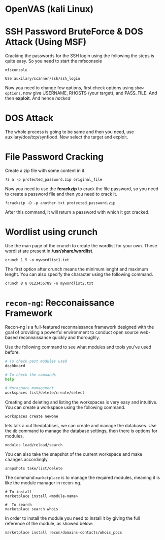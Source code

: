 # OpenVAS (kali Linux)

# SSH Password BruteForce & DOS Attack (Using MSF)

Cracking the passwords for the SSH login using the following the steps is quite easy. So you need to start the mfsconsole

```
mfsconsole
```

```
Use auxilary/scanner/ssh/ssh_login
```

Now you need to change few options, first check options using `show options`, now give USERNAME, RHOSTS (your target), and PASS_FILE. And then **exploit**. And hence *hacked*

# DOS Attack

The whole process is going to be same and then you need, use auxilary/dos/tcp/synflood. Now select the target and exploit. 

# File Password Cracking

Create a zip file with some content in it. 

```
7z a -p protected_password.zip original_file
```

Now you need to use the **fcrackzip** to crack the file password, so you need to create a password file and then you need to crack it.

```
fcrackzip -D -p another.txt protected_password.zip
```

After this command, it will return a password with which it got cracked.

# Wordlist using crunch

Use the man page of the crunch to create the wordlist for your own. These wordlist are present in **/usr/share/wordlist**.

```
crunch 1 5 -o mywordlist1.txt
```

The first option after crunch means the minimum lenght and maximum lenght. You can also specify the character using the following command.

```
crunch 8 8 0123456789 -o mywordlist2.txt
```

# `recon-ng`: Recconaissance Framework

Recon-ng is a full-featured reconnaissance framework designed with the goal of providing a powerful environment to conduct open source web-based reconnaissance quickly and thoroughly.

Use the following command to see what modules and tools you've used before.

```bash
# To check past modules used
dashboard

# To check the commands
help

# Workspace management
workspaces list/delete/create/select
```

Creating and deleting and listing the workspaces is very easy and intuitive. You can create a workspace using the following command. 

```
workspaces create newone
```

lets talk a out thedatabses, we can create and manage the databases. Use the `db` command to manage the database settings, then there is options for modules.

```
modules load/reload/search
```

You can also take the snapshot of the current workspace and make changes accordingly.

```
snapshots take/list/delete
```

The command `marketplace` is to manage the required modules, meaning it is like the module manager in recon-ng.

```
# To install 
marketplace install <module-name>

#  To search
marketplace search whois
```

In order to install the module you need to install it by giving the full reference of the module, as showed below:

```
marketplace install recon/domains-contacts/whois_pocs
```

  